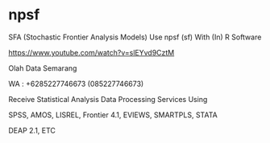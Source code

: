 # npsf
SFA (Stochastic Frontier Analysis Models) Use npsf (sf) With (In) R Software

https://www.youtube.com/watch?v=slEYvd9CztM

Olah Data Semarang

WA : +6285227746673 (085227746673)

Receive Statistical Analysis Data Processing Services Using

SPSS, AMOS, LISREL, Frontier 4.1, EVIEWS, SMARTPLS, STATA

DEAP 2.1, ETC
